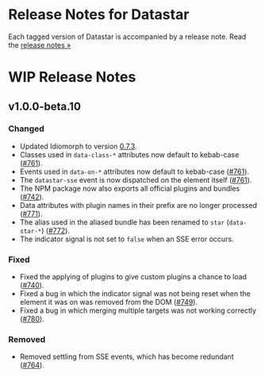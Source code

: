 # Release Notes for Datastar

Each tagged version of Datastar is accompanied by a release note. Read the [release notes »](https://github.com/starfederation/datastar/releases)

# WIP Release Notes

## v1.0.0-beta.10

### Changed

- Updated Idiomorph to version [0.7.3](https://github.com/bigskysoftware/idiomorph/releases/tag/v0.7.3).
- Classes used in `data-class-*` attributes now default to kebab-case ([#761](https://github.com/starfederation/datastar/issues/761)).
- Events used in `data-on-*` attributes now default to kebab-case ([#761](https://github.com/starfederation/datastar/issues/761)).
- The `datastar-sse` event is now dispatched on the element itself ([#761](https://github.com/starfederation/datastar/issues/761)).
- The NPM package now also exports all official plugins and bundles ([#742](https://github.com/starfederation/datastar/issues/742)).
- Data attributes with plugin names in their prefix are no longer processed ([#771](https://github.com/starfederation/datastar/issues/771)).
- The alias used in the aliased bundle has been renamed to `star` (`data-star-*`) ([#772](https://github.com/starfederation/datastar/issues/772)).
- The indicator signal is not set to `false` when an SSE error occurs.

### Fixed

- Fixed the applying of plugins to give custom plugins a chance to load ([#740](https://github.com/starfederation/datastar/issues/740)).
- Fixed a bug in which the indicator signal was not being reset when the element it was on was removed from the DOM ([#749](https://github.com/starfederation/datastar/issues/749)).
- Fixed a bug in which merging multiple targets was not working correctly ([#780](https://github.com/starfederation/datastar/issues/780)).

### Removed

- Removed settling from SSE events, which has become redundant ([#764](https://github.com/starfederation/datastar/issues/764)).

